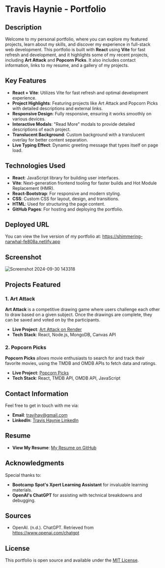 # Travis Haynie - Portfolio

## Description
Welcome to my personal portfolio, where you can explore my featured projects, learn about my skills, and discover my experience in full-stack web development. This portfolio is built with **React** using **Vite** for fast refresh and development, and it highlights some of my recent projects, including **Art Attack** and **Popcorn Picks**. It also includes contact information, links to my resume, and a gallery of my projects.

## Key Features
- **React + Vite**: Utilizes Vite for fast refresh and optimal development experience.
- **Project Highlights**: Featuring projects like Art Attack and Popcorn Picks with detailed descriptions and external links.
- **Responsive Design**: Fully responsive, ensuring it works smoothly on various devices.
- **Interactive Modals**: "Read More" modals to provide detailed descriptions of each project.
- **Translucent Background**: Custom background with a translucent overlay for better content separation.
- **Live Typing Effect**: Dynamic greeting message that types itself on page load.

## Technologies Used
- **React**: JavaScript library for building user interfaces.
- **Vite**: Next-generation frontend tooling for faster builds and Hot Module Replacement (HMR).
- **React-Bootstrap**: For responsive and modern styling.
- **CSS**: Custom CSS for layout, design, and transitions.
- **HTML**: Used for structuring the page content.
- **GitHub Pages**: For hosting and deploying the portfolio.

## Deployed URL
You can view the live version of my portfolio at:
https://shimmering-narwhal-fe808a.netlify.app

## Screenshot
![Screenshot 2024-09-30 143318](https://github.com/user-attachments/assets/32286cd5-e2bd-4288-b052-88b940c9c385)


## Projects Featured
### 1. **Art Attack**
**Art Attack** is a competitive drawing game where users challenge each other to draw based on a given subject. Once the drawings are complete, they can be saved and voted on by the participants.

- **Live Project**: [Art Attack on Render](https://art-attack-2.onrender.com)
- **Tech Stack**: React, Node.js, MongoDB, Canvas API

### 2. **Popcorn Picks**
**Popcorn Picks** allows movie enthusiasts to search for and track their favorite movies, using the TMDB and OMDB APIs to fetch data and ratings.

- **Live Project**: [Popcorn Picks](https://travishaynie.github.io/popcornpicks2/)
- **Tech Stack**: React, TMDB API, OMDB API, JavaScript

## Contact Information
Feel free to get in touch with me via:
- **Email**: travihay@gmail.com
- **LinkedIn**: [Travis Haynie LinkedIn](https://linkedin.com/in/travis-haynie-472b42319)

## Resume
- **View My Resume**: [My Resume on GitHub](https://travishaynie.github.io/Resume/)

## Acknowledgments
Special thanks to:
- **Bootcamp Spot's Xpert Learning Assistant** for invaluable learning materials.
- **OpenAI's ChatGPT** for assisting with technical breakdowns and debugging.

## Sources
- OpenAI. (n.d.). ChatGPT. Retrieved from https://www.openai.com/chatgpt

## License
This portfolio is open source and available under the [MIT License](./LICENSE).

